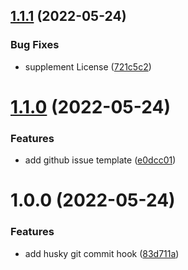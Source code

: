 ## [1.1.1](https://github.com/busyhe/tuchong-cli/compare/v1.1.0...v1.1.1) (2022-05-24)


### Bug Fixes

* supplement License ([721c5c2](https://github.com/busyhe/tuchong-cli/commit/721c5c2d655b2e999f7d47e915b39e291b4fe471))

# [1.1.0](https://github.com/busyhe/tuchong-cli/compare/v1.0.0...v1.1.0) (2022-05-24)


### Features

* add github issue template ([e0dcc01](https://github.com/busyhe/tuchong-cli/commit/e0dcc016df3a5afd8d0935742fb435a78df9ed56))

# 1.0.0 (2022-05-24)


### Features

* add husky git commit hook ([83d711a](https://github.com/busyhe/tuchong-cli/commit/83d711a69188be04f351a2e91970adbb464e9115))
